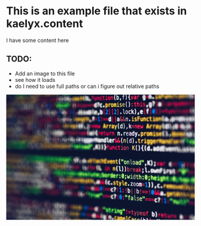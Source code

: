 <!-- Title: Readme.md -->
<!-- Type: ARTICLE -->
<!-- CreatedDate: 24/04/2025 -->
<!-- Keywords: a,b,c,d,e-->

# This is an example file that exists in kaelyx.content

I have some content here

## TODO:
* Add an image to this file
* see how it loads
* do I need to use full paths or can i figure out relative paths

![image](./images/testimage.jpg)